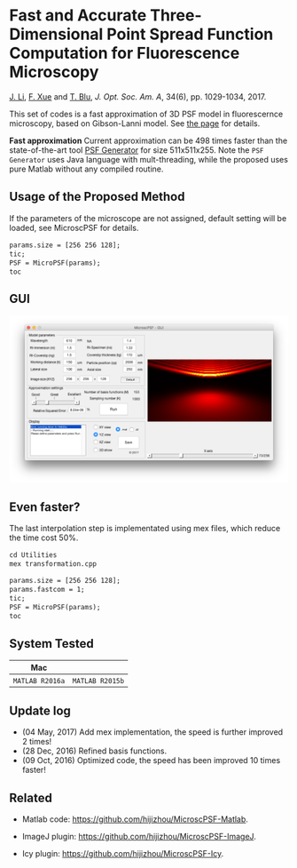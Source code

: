 Fast and Accurate Three-Dimensional Point Spread Function Computation for Fluorescence Microscopy
=============
[J. Li](http://www.ee.cuhk.edu.hk/~jzli/), [F. Xue](https://www.researchgate.net/profile/Feng_Xue17) and [T. Blu](http://www.ee.cuhk.edu.hk/~tblu/monsite/phps/index.php), _J. Opt. Soc. Am. A_, 34(6), pp. 1029-1034, 2017.

This set of codes is a fast approximation of 3D PSF model in fluorescernce microscopy, based on Gibson-Lanni model. See [the page](http://www.ee.cuhk.edu.hk/~jzli/MicroscPSF) for details.

**Fast approximation** Current approximation can be 498 times faster than the state-of-the-art tool [PSF Generator](http://bigwww.epfl.ch/algorithms/psfgenerator/) for size 511x511x255. 
    Note the `PSF Generator` uses Java language with mult-threading, while the proposed uses pure Matlab without any compiled routine.


Usage of the Proposed Method
-----------

If the parameters of the microscope are not assigned, default setting will be loaded, see MicroscPSF for details.

```
params.size = [256 256 128];
tic;
PSF = MicroPSF(params);
toc
```
GUI
-----------
![GUI of MicroscPSF](GUI/screenshot.png?raw=true "GUI")

Even faster?
-------

The last interpolation step is implementated using mex files, which reduce the time cost 50%.

```
cd Utilities
mex transformation.cpp
```

```
params.size = [256 256 128];
params.fastcom = 1;
tic;
PSF = MicroPSF(params);
toc
```

System Tested
-----------

Mac | |
--- | --- |
`MATLAB R2016a` | `MATLAB R2015b` |


Update log
-----------
- (04 May, 2017) Add mex implementation, the speed is further improved 2 times!
- (28 Dec, 2016) Refined basis functions. 
- (09 Oct, 2016) Optimized code, the speed has been improved 10 times faster!

Related
-----------

* Matlab code: https://github.com/hijizhou/MicroscPSF-Matlab.

* ImageJ plugin: https://github.com/hijizhou/MicroscPSF-ImageJ.

* Icy plugin: https://github.com/hijizhou/MicroscPSF-Icy.
